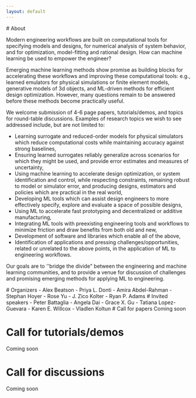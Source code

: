 ```yaml
---
layout: default
---
```


<a name="about">
# About
</a>

Modern engineering workflows are built on computational tools for specifying models and designs, 
for numerical analysis of system behavior, and for optimization, model-fitting and rational design. 
How can machine learning be used to empower the engineer?

Emerging machine learning methods show promise as building blocks for accelerating these workflows and improving these computational tools: 
e.g., learned emulators for physical simulations or finite element models, 
generative models of 3d objects, 
and ML-driven methods for efficient design optimization. 
However, many questions remain to be answered before these methods become practically useful. 

We welcome submission of 4-6 page papers, tutorials/demos, and topics for round-table discussions. Examples of research topics we wish to see addressed include, but are not limited to:
- Learning surrogate and reduced-order models for physical simulators which reduce computational costs while maintaining accuracy against strong baselines,
- Ensuring learned surrogates reliably generalize across scenarios for which they might be used, and provide error estimates and measures of uncertainty,
- Using machine learning to accelerate design optimization, or system identification and control, while respecting constraints, remaining robust to model or simulator error, and producing designs, estimators and policies which are practical in the real world,
- Developing ML tools which can assist design engineers to more effectively specify, explore and evaluate a space of possible designs,
- Using ML to accelerate fast prototyping and decentralized or additive manufacturing,
- Integrating ML tools with preexisting engineering tools and workflows to minimize friction and draw benefits from both old and new,
- Development of software and libraries which enable all of the above,
- Identification of applications and pressing challenges/opportunities, related or unrelated to the above points, in the application of ML to engineering workflows.

Our goals are to ''bridge the divide" between the engineering and machine learning communities, and to provide a venue for discussion of challenges and promising emerging methods for applying ML to engineering.

<a name="organizers">
</a>
# Organizers
- Alex Beatson
- Priya L. Donti
- Amira Abdel-Rahman
- Stephan Hoyer
- Rose Yu
- J. Zico Kolter
- Ryan P. Adams

<a name="speakers">
</a>
# Invited speakers
- Peter Battaglia
- Angela Dai
- Grace X. Gu
- Tatiana Lopez-Guevara
- Karen E. Willcox
- Vladlen Koltun

<a name="calls">
# Call for papers
</a>
Coming soon

# Call for tutorials/demos
Coming soon

# Call for discussions
Coming soon

